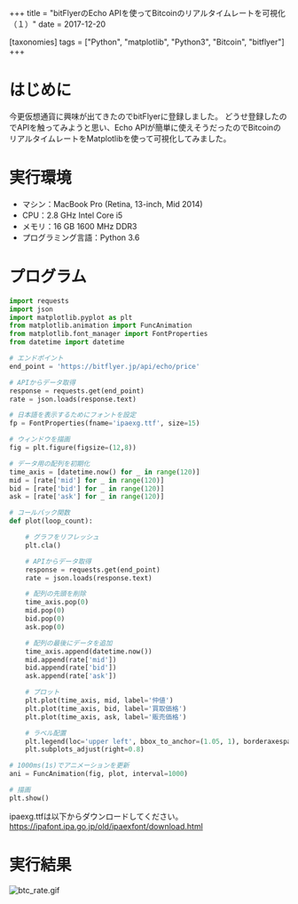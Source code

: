 +++
title = "bitFlyerのEcho APIを使ってBitcoinのリアルタイムレートを可視化（１）"
date = 2017-12-20

[taxonomies]
tags = ["Python", "matplotlib", "Python3", "Bitcoin", "bitflyer"]
+++

# はじめに
今更仮想通貨に興味が出てきたのでbitFlyerに登録しました。 
どうせ登録したのでAPIを触ってみようと思い、Echo APIが簡単に使えそうだったのでBitcoinのリアルタイムレートをMatplotlibを使って可視化してみました。

# 実行環境
- マシン：MacBook Pro (Retina, 13-inch, Mid 2014)
- CPU：2.8 GHz Intel Core i5
- メモリ：16 GB 1600 MHz DDR3
- プログラミング言語：Python 3.6

# プログラム
```python3:main.py
import requests
import json
import matplotlib.pyplot as plt
from matplotlib.animation import FuncAnimation
from matplotlib.font_manager import FontProperties
from datetime import datetime

# エンドポイント
end_point = 'https://bitflyer.jp/api/echo/price'

# APIからデータ取得
response = requests.get(end_point)
rate = json.loads(response.text)

# 日本語を表示するためにフォントを設定
fp = FontProperties(fname='ipaexg.ttf', size=15)

# ウィンドウを描画
fig = plt.figure(figsize=(12,8))

# データ用の配列を初期化
time_axis = [datetime.now() for _ in range(120)]
mid = [rate['mid'] for _ in range(120)]
bid = [rate['bid'] for _ in range(120)]
ask = [rate['ask'] for _ in range(120)]

# コールバック関数
def plot(loop_count):

    # グラフをリフレッシュ
    plt.cla()

    # APIからデータ取得
    response = requests.get(end_point)
    rate = json.loads(response.text)

    # 配列の先頭を削除
    time_axis.pop(0)
    mid.pop(0)
    bid.pop(0)
    ask.pop(0)

    # 配列の最後にデータを追加
    time_axis.append(datetime.now())
    mid.append(rate['mid'])
    bid.append(rate['bid'])
    ask.append(rate['ask'])

    # プロット
    plt.plot(time_axis, mid, label='仲値')
    plt.plot(time_axis, bid, label='買取価格')
    plt.plot(time_axis, ask, label='販売価格')

    # ラベル配置
    plt.legend(loc='upper left', bbox_to_anchor=(1.05, 1), borderaxespad=0, prop=fp) 
    plt.subplots_adjust(right=0.8)

# 1000ms(1s)でアニメーションを更新
ani = FuncAnimation(fig, plot, interval=1000)

# 描画
plt.show()
```
ipaexg.ttfは以下からダウンロードしてください。
https://ipafont.ipa.go.jp/old/ipaexfont/download.html

# 実行結果
![btc_rate.gif](https://qiita-image-store.s3.amazonaws.com/0/211748/375e1744-7d09-2e76-64da-e979b6c8b067.gif)  
